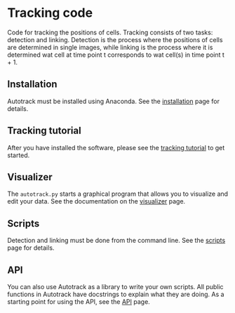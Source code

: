 Tracking code
=============

Code for tracking the positions of cells. Tracking consists of two tasks: detection and linking. Detection is the process where the positions of cells are determined in single images, while linking is the process where it is determined wat cell at time point t corresponds to wat cell(s) in time point t + 1.

Installation
------------
Autotrack must be installed using Anaconda. See the [installation] page for details.


Tracking tutorial
-----------------
After you have installed the software, please see the [tracking tutorial] to get started.

Visualizer
----------
The `autotrack.py` starts a graphical program that allows you to visualize and edit your data. See the documentation on the [visualizer] page.

Scripts
-------
Detection and linking must be done from the command line. See the [scripts] page for details.

API
---
You can also use Autotrack as a library to write your own scripts. All public functions in Autotrack have docstrings to explain what they are doing. As a starting point for using the API, see the [API] page.

[API]: manuals/API.md
[installation]: manuals/INSTALLATION.md
[scripts]: manuals/SCRIPTS.md
[tracking tutorial]: manuals/AUTOMATIC_TRACKING.md
[visualizer]: manuals/VISUALIZER.md
